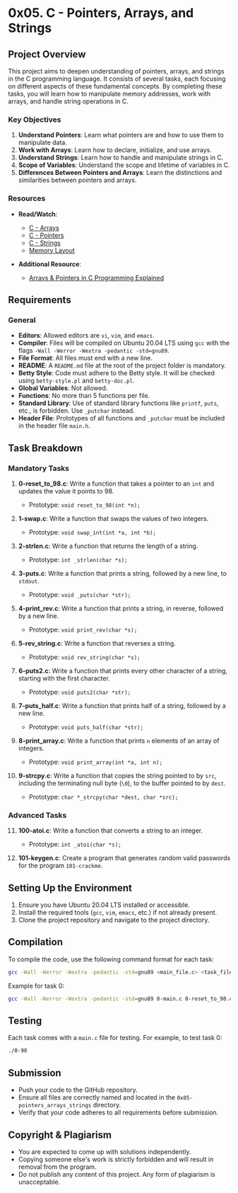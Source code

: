# 0x05. C - Pointers, Arrays, and Strings

## Project Overview
This project aims to deepen understanding of pointers, arrays, and strings in the C programming language. It consists of several tasks, each focusing on different aspects of these fundamental concepts. By completing these tasks, you will learn how to manipulate memory addresses, work with arrays, and handle string operations in C.

### Key Objectives
1. **Understand Pointers**: Learn what pointers are and how to use them to manipulate data.
2. **Work with Arrays**: Learn how to declare, initialize, and use arrays.
3. **Understand Strings**: Learn how to handle and manipulate strings in C.
4. **Scope of Variables**: Understand the scope and lifetime of variables in C.
5. **Differences Between Pointers and Arrays**: Learn the distinctions and similarities between pointers and arrays.

### Resources
- **Read/Watch**:
  - [C - Arrays](https://savanna.alxafrica.com/rltoken/PVi2XMuApOK3jfhsoqsyXw)
  - [C - Pointers](https://savanna.alxafrica.com/rltoken/oyHybzYBeFiLUMALpb_usA)
  - [C - Strings](https://savanna.alxafrica.com/rltoken/sUeh9qDyW9pePOfJIpx_Bw)
  - [Memory Layout](https://savanna.alxafrica.com/rltoken/0k6CD2ZMzSFOMUxMOBiAlQ)

- **Additional Resource**:
  - [Arrays & Pointers in C Programming Explained](https://savanna.alxafrica.com/rltoken/fAbvIu4ESCb1JcE3EU1Kmw)

## Requirements
### General
- **Editors**: Allowed editors are `vi`, `vim`, and `emacs`.
- **Compiler**: Files will be compiled on Ubuntu 20.04 LTS using `gcc` with the flags `-Wall -Werror -Wextra -pedantic -std=gnu89`.
- **File Format**: All files must end with a new line.
- **README**: A `README.md` file at the root of the project folder is mandatory.
- **Betty Style**: Code must adhere to the Betty style. It will be checked using `betty-style.pl` and `betty-doc.pl`.
- **Global Variables**: Not allowed.
- **Functions**: No more than 5 functions per file.
- **Standard Library**: Use of standard library functions like `printf`, `puts`, etc., is forbidden. Use `_putchar` instead.
- **Header File**: Prototypes of all functions and `_putchar` must be included in the header file `main.h`.

## Task Breakdown
### Mandatory Tasks
1. **0-reset_to_98.c**: Write a function that takes a pointer to an `int` and updates the value it points to 98.
   - Prototype: `void reset_to_98(int *n);`
   
2. **1-swap.c**: Write a function that swaps the values of two integers.
   - Prototype: `void swap_int(int *a, int *b);`
   
3. **2-strlen.c**: Write a function that returns the length of a string.
   - Prototype: `int _strlen(char *s);`

4. **3-puts.c**: Write a function that prints a string, followed by a new line, to `stdout`.
   - Prototype: `void _puts(char *str);`

5. **4-print_rev.c**: Write a function that prints a string, in reverse, followed by a new line.
   - Prototype: `void print_rev(char *s);`

6. **5-rev_string.c**: Write a function that reverses a string.
   - Prototype: `void rev_string(char *s);`

7. **6-puts2.c**: Write a function that prints every other character of a string, starting with the first character.
   - Prototype: `void puts2(char *str);`

8. **7-puts_half.c**: Write a function that prints half of a string, followed by a new line.
   - Prototype: `void puts_half(char *str);`

9. **8-print_array.c**: Write a function that prints `n` elements of an array of integers.
   - Prototype: `void print_array(int *a, int n);`

10. **9-strcpy.c**: Write a function that copies the string pointed to by `src`, including the terminating null byte (`\0`), to the buffer pointed to by `dest`.
    - Prototype: `char *_strcpy(char *dest, char *src);`

### Advanced Tasks
11. **100-atoi.c**: Write a function that converts a string to an integer.
    - Prototype: `int _atoi(char *s);`

12. **101-keygen.c**: Create a program that generates random valid passwords for the program `101-crackme`.

## Setting Up the Environment
1. Ensure you have Ubuntu 20.04 LTS installed or accessible.
2. Install the required tools (`gcc`, `vim`, `emacs`, etc.) if not already present.
3. Clone the project repository and navigate to the project directory.

## Compilation
To compile the code, use the following command format for each task:
```bash
gcc -Wall -Werror -Wextra -pedantic -std=gnu89 <main_file.c> <task_file.c> -o <output_name>
```

Example for task 0:
```bash
gcc -Wall -Werror -Wextra -pedantic -std=gnu89 0-main.c 0-reset_to_98.c -o 0-98
```

## Testing
Each task comes with a `main.c` file for testing. For example, to test task 0:
```bash
./0-98
```

## Submission
- Push your code to the GitHub repository.
- Ensure all files are correctly named and located in the `0x05-pointers_arrays_strings` directory.
- Verify that your code adheres to all requirements before submission.

## Copyright & Plagiarism
- You are expected to come up with solutions independently.
- Copying someone else's work is strictly forbidden and will result in removal from the program.
- Do not publish any content of this project. Any form of plagiarism is unacceptable.
